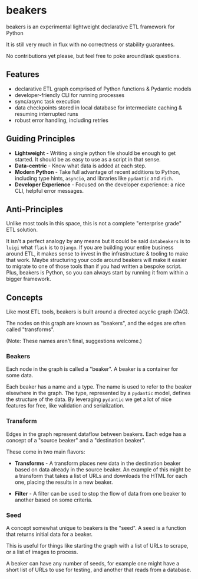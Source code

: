 # beakers

beakers is an experimental lightweight declarative ETL framework for Python

It is still very much in flux with no correctness or stability guarantees. 

No contributions yet please, but feel free to poke around/ask questions.

## Features

- declarative ETL graph comprised of Python functions & Pydantic models
- developer-friendly CLI for running processes
- sync/async task execution
- data checkpoints stored in local database for intermediate caching & resuming interrupted runs
- robust error handling, including retries

## Guiding Principles

* **Lightweight** - Writing a single python file should be enough to get started. It should be as easy to use as a script in that sense.
* **Data-centric** - Know what data is added at each step.
* **Modern Python** - Take full advantage of recent additions to Python, including type hints, `asyncio`, and libraries like `pydantic` and `rich`.
* **Developer Experience** - Focused on the developer experience: a nice CLI, helpful error messages.

## Anti-Principles

Unlike most tools in this space, this is not a complete "enterprise grade" ETL solution.

It isn't a perfect analogy by any means but it could be said `databeakers` is to `luigi` what `flask` is to `Django`.
If you are building your entire business around ETL, it makes sense to invest in the infrastructure & tooling to make that work.
Maybe structuring your code around beakers will make it easier to migrate to one of those tools than if you had written a bespoke script.
Plus, beakers is Python, so you can always start by running it from within a bigger framework.

## Concepts

Like most ETL tools, beakers is built around a directed acyclic graph (DAG).

The nodes on this graph are known as "beakers", and the edges are often called "transforms".

(Note: These names aren't final, suggestions welcome.)

### Beakers

Each node in the graph is called a "beaker". A beaker is a container for some data.

Each beaker has a name and a type.
The name is used to refer to the beaker elsewhere in the graph.
The type, represented by a `pydantic` model, defines the structure of the data. By leveraging `pydantic` we get a lot of nice features for free, like validation and serialization.

### Transform

Edges in the graph represent dataflow between beakers. Each edge has a concept of a "source beaker" and a "destination beaker".

 These come in two main flavors:

* **Transforms** - A transform places new data in the destination beaker based on data already in the source beaker.
An example of this might be a transform that takes a list of URLs and downloads the HTML for each one, placing the results in a new beaker.

* **Filter** - A filter can be used to stop the flow of data from one beaker to another based on some criteria.

### Seed

A concept somewhat unique to beakers is the "seed". A seed is a function that returns initial data for a beaker.

This is useful for things like starting the graph with a list of URLs to scrape, or a list of images to process.

A beaker can have any number of seeds, for example one might have a short list of URLs to use for testing, and another that reads from a database.